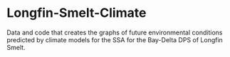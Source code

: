 # Longfin-Smelt-Climate
Data and code that creates the graphs of future environmental conditions predicted by climate models for the SSA for the Bay-Delta DPS of Longfin Smelt.
